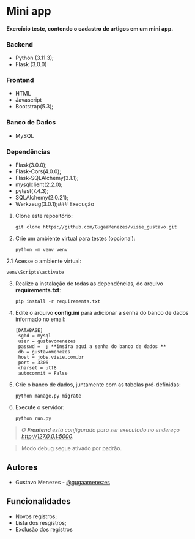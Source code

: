 # Mini app

#### Exercício teste, contendo o cadastro de artigos em um mini app. 


### Backend 
- Python (3.11.3);
- Flask (3.0.0)
### Frontend
- HTML
- Javascript
- Bootstrap(5.3);
### Banco de Dados
- MySQL

### Dependências

- Flask(3.0.0);
- Flask-Cors(4.0.0);
- Flask-SQLAlchemy(3.1.1);
- mysqlclient(2.2.0);
- pytest(7.4.3);
- SQLAlchemy(2.0.21);
- Werkzeug(3.0.1);### Execução

1. Clone este repositório:

   ```
   git clone https://github.com/GugaaMenezes/visie_gustavo.git
   ```

2. Crie um ambiente virtual para testes (opcional):  
   ```
   python -m venv venv
   ```
2.1 Acesse o ambiente virtual:
   ```
   venv\Scripts\activate
   ```

3. Realize a instalação de todas as dependências, do arquivo **requirements.txt**:

   ```
   pip install -r requirements.txt
   ```

4. Edite o arquivo **config.ini** para adicionar a senha do banco de dados informado no email:

   ```
   [DATABASE]
    sgbd = mysql
    user = gustavomenezes
    passwd =  ; **insira aqui a senha do banco de dados **
    db = gustavomenezes
    host = jobs.visie.com.br
    port = 3306
    charset = utf8
    autocommit = False
   ```

5. Crie o banco de dados, juntamente com as tabelas pré-definidas:

   ```
   python manage.py migrate
   ```

5. Execute o servidor:

   ```
   python run.py
   ```


> *O **Frontend** está configurado para ser executado no endereço http://127.0.0.1:5000*.

> Modo debug segue ativado por padrão.


## Autores

- Gustavo Menezes - [@gugaamenezes](https://github.com/GugaaMenezes) 


## Funcionalidades

- Novos registros;
- Lista dos resgistros;
- Exclusão dos registros

